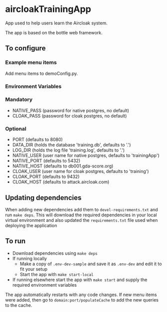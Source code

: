 # aircloakTrainingApp
App used to help users learn the Aircloak system.

The app is based on the bottle web framework.

## To configure

### Example menu items
Add menu items to demoConfig.py.

### Environment Variables

### Mandatory
* NATIVE_PASS (password for native postgres, no default)
* CLOAK_PASS (password for cloak postgres, no default)

### Optional
* PORT (defaults to 8080)
* DATA_DIR (holds the database 'training.db', defaults to '.')
* LOG_DIR (holds the log file 'training.log', defaults to '.')
* NATIVE_USER (user name for native postgres, defaults to 'trainingApp')
* NATIVE_PORT (defaults to 5432)
* NATIVE_HOST (defaults to db001.gda-score.org)
* CLOAK_USER (user name for cloak postgres, defaults to 'training')
* CLOAK_PORT (defaults to 9432)
* CLOAK_HOST (defaults to attack.aircloak.com)

## Updating dependencies

When adding new dependencies add them to `devel-requirements.txt` and run `make deps`.
This will download the required dependencies in your local virtual environment and also
updated the `requirements.txt` file used when deploying the application

## To run

- Download dependencies using `make deps`
- If running locally
  - Make a copy of `.env-dev-sample` and save it as `.env-dev` and edit it to fit your setup
  - Start the app with `make start-local`
- If running elsewhere start the app with `make start` and supply the required environment variables

The app automatically restarts with any code changes. If new menu items were added, then go to `domain:port/populateCache` to add the new queries to the cache.
